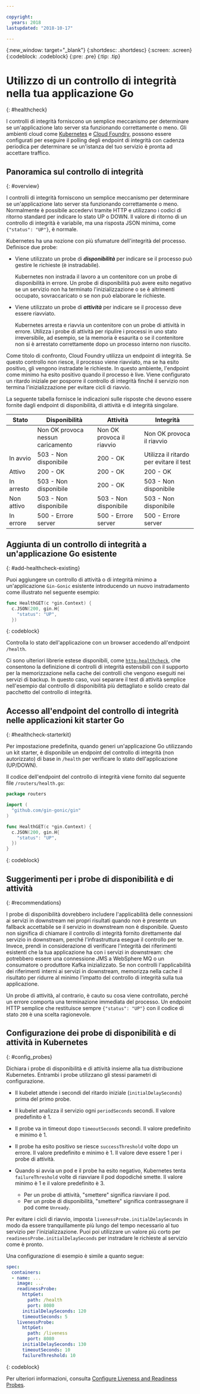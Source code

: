 ```yaml
---

copyright:
  years: 2018
lastupdated: "2018-10-17"

---
```


{:new_window: target="_blank"}
{:shortdesc: .shortdesc}
{:screen: .screen}
{:codeblock: .codeblock}
{:pre: .pre}
{:tip: .tip}

# Utilizzo di un controllo di integrità nella tua applicazione Go
{: #healthcheck}

I controlli di integrità forniscono un semplice meccanismo per determinare se un'applicazione lato server sta funzionando correttamente o meno. Gli ambienti cloud come [Kubernetes](https://www.ibm.com/cloud/container-service) e [Cloud Foundry](https://www.ibm.com/cloud/cloud-foundry), possono essere configurati per eseguire il polling degli endpoint di integrità con cadenza periodica per determinare se un'istanza del tuo servizio è pronta ad accettare traffico. 

## Panoramica sul controllo di integrità 
{: #overview}

I controlli di integrità forniscono un semplice meccanismo per determinare se un'applicazione lato server sta funzionando correttamente o meno. Normalmente è possibile accedervi tramite HTTP e utilizzano i codici di ritorno standard per indicare lo stato UP o DOWN. Il valore di ritorno di un controllo di integrità è variabile, ma una risposta JSON minima, come `{"status": "UP"}`, è normale. 

Kubernetes ha una nozione con più sfumature dell'integrità del processo. Definisce due probe: 

- Viene utilizzato un probe di _**disponibilità**_ per indicare se il processo può gestire le richieste (è instradabile). 

  Kubernetes non instrada il lavoro a un contenitore con un probe di disponibilità in errore. Un probe di disponibilità può avere esito negativo se un servizio non ha terminato l'inizializzazione o se è altrimenti occupato, sovraccaricato o se non può elaborare le richieste. 

- Viene utilizzato un probe di _**attività**_ per indicare se il processo deve essere riavviato. 

  Kubernetes arresta e riavvia un contenitore con un probe di attività in errore. Utilizza i probe di attività per ripulire i processi in uno stato irreversibile, ad esempio, se la memoria è esaurita o se il contenitore non si è arrestato correttamente dopo un processo interno non riuscito. 

Come titolo di confronto, Cloud Foundry utilizza un endpoint di integrità. Se questo controllo non riesce, il processo viene riavviato, ma se ha esito positivo, gli vengono instradate le richieste. In questo ambiente, l'endpoint come minimo ha esito positivo quando il processo è live. Viene configurato un ritardo iniziale per posporre il controllo di integrità finché il servizio non termina l'inizializzazione per evitare cicli di riavvio. 

La seguente tabella fornisce le indicazioni sulle risposte che devono essere fornite dagli endpoint di disponibilità, di attività e di integrità singolare. 

| Stato    | Disponibilità                   | Attività                   | Integrità                    |
|----------|-----------------------------|----------------------------|---------------------------|
|          | Non OK provoca nessun caricamento       | Non OK provoca il riavvio      | Non OK provoca il riavvio      |
| In avvio | 503 - Non disponibile           | 200 - OK                   | Utilizza il ritardo per evitare il test   |
| Attivo       | 200 - OK                    | 200 - OK                   | 200 - OK                  |
| In arresto | 503 - Non disponibile           | 200 - OK                   | 503 - Non disponibile           |
| Non attivo     | 503 - Non disponibile           | 503 - Non disponibile           | 503 - Non disponibile           |
| In errore  | 500 - Errore server          | 500 - Errore server          | 500 - Errore server          |

## Aggiunta di un controllo di integrità a un'applicazione Go esistente 
{: #add-healthcheck-existing}

Puoi aggiungere un controllo di attività o di integrità minimo a un'applicazione `Gin-Gonic` esistente introducendo un nuovo instradamento come illustrato nel seguente esempio:
```go
func HealthGET(c *gin.Context) {
  c.JSON(200, gin.H{
    "status": "UP",
  })
```
{: codeblock}

Controlla lo stato dell'applicazione con un browser accedendo all'endpoint `/health`. 

Ci sono ulteriori librerie estese disponibili, come [`http-healthcheck`](https://github.com/robzienert/http-healthcheck), che consentono la definizione di controlli di integrità estensibili con il supporto per la memorizzazione nella cache dei controlli che vengono eseguiti nei servizi di backup. In questo caso, vuoi separare il test di attività semplice nell'esempio dal controllo di disponibilità più dettagliato e solido creato dal pacchetto del controllo di integrità.

## Accesso all'endpoint del controllo di integrità nelle applicazioni kit starter Go
{: #healthcheck-starterkit}

Per impostazione predefinita, quando generi un'applicazione Go utilizzando un kit starter,
è disponibile un endpoint del controllo di integrità (non autorizzato) di base in `/health` per verificare lo stato dell'applicazione (UP/DOWN).

Il codice dell'endpoint del controllo di integrità viene fornito dal seguente file `/routers/health.go`:
```go
package routers

import (
  "github.com/gin-gonic/gin"
)

func HealthGET(c *gin.Context) {
  c.JSON(200, gin.H{
    "status": "UP",
  })
}
```
{: codeblock}

## Suggerimenti per i probe di disponibilità e di attività 
{: #recommendations}

I probe di disponibilità dovrebbero includere l'applicabilità delle connessioni ai servizi in downstream nei propri risultati quando non è presente un fallback accettabile se il servizio in downstream non è disponibile. Questo non significa di chiamare il controllo di integrità fornito direttamente dal servizio in downstream, perché l'infrastruttura esegue il controllo per te. Invece, prendi in considerazione di verificare l'integrità dei riferimenti esistenti che la tua applicazione ha con i servizi in downstream: che potrebbero essere una connessione JMS a WebSphere MQ o un consumatore o produttore Kafka inizializzato. Se non controlli l'applicabilità dei riferimenti interni ai servizi in downstream, memorizza nella cache il risultato per ridurre al minimo l'impatto del controllo di integrità sulla tua applicazione. 

Un probe di attività, al contrario, è cauto su cosa viene controllato, perché un errore comporta una terminazione immediata del processo. Un endpoint HTTP semplice che restituisce sempre `{"status": "UP"}` con il codice di stato `200` è una scelta ragionevole. 

## Configurazione dei probe di disponibilità e di attività in Kubernetes 
{: #config_probes}

Dichiara i probe di disponibilità e di attività insieme alla tua distribuzione Kubernetes. Entrambi i probe utilizzano gli stessi parametri di configurazione. 

* Il kubelet attende i secondi del ritardo iniziale (`initialDelaySeconds`) prima del primo probe. 

* Il kubelet analizza il servizio ogni `periodSeconds` secondi. Il valore predefinito è 1. 

* Il probe va in timeout dopo `timeoutSeconds` secondi. Il valore predefinito e minimo è 1. 

* Il probe ha esito positivo se riesce `successThreshold` volte dopo un errore. Il valore predefinito e minimo è 1. Il valore deve essere 1 per i probe di attività. 

* Quando si avvia un pod e il probe ha esito negativo, Kubernetes tenta `failureThreshold` volte di riavviare il pod dopodiché smette. Il valore minimo è 1 e il valore predefinito è 3. 
    - Per un probe di attività, "smettere" significa riavviare il pod. 
    - Per un probe di disponibilità, "smettere" significa contrassegnare il pod come `Unready`. 

Per evitare i cicli di riavvio, imposta `livenessProbe.initialDelaySeconds` in modo da essere tranquillamente più lungo del tempo necessario al tuo servizio per l'inizializzazione. Puoi poi utilizzare un valore più corto per `readinessProbe.initialDelaySeconds` per instradare le richieste al servizio come è pronto. 

Una configurazione di esempio è simile a quanto segue: 
```yaml
spec:
  containers:
  - name: ...
    image: ...
    readinessProbe:
      httpGet:
        path: /health
        port: 8080
      initialDelaySeconds: 120
      timeoutSeconds: 5
    livenessProbe:
      httpGet:
        path: /liveness
        port: 8080
      initialDelaySeconds: 130
      timeoutSeconds: 10
      failureThreshold: 10
```
{: codeblock}

Per ulteriori informazioni, consulta [Configure Liveness and Readiness Probes](https://kubernetes.io/docs/tasks/configure-pod-container/configure-liveness-readiness-probes/). 
